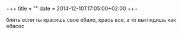 +++
title = ""
date = 2014-12-10T17:05:00+02:00
+++

блять если ты красишь свое ебало, крась все, а то выглядишь как ебасос


